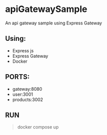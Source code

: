 # apiGatewaySample
An api gateway sample using Express Gateway

## Using:
* Express js
* Express Gateway
* Docker
## PORTS:

* gateway:8080
* user:3001
* products:3002


## RUN
> docker compose up
